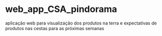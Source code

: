 # web_app_CSA_pindorama
aplicação web para visualização dos produtos na terra e expectativas de produtos nas cestas para as próximas semanas
